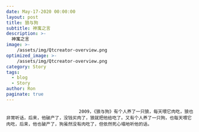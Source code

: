 ```yaml
---
date: May-17-2020 00:00:00
layout: post
title: 狼与狗
subtitle: 神寓之言
description: >-
  神寓之言
image: >-
    /assets/img/Qtcreator-overview.png
optimized_image: >-
    /assets/img/Qtcreator-overview.png
category: Story
tags:
  - blog
  - Story
author: Ron
paginate: true
---
```


							　　2009，《狼与狗》有个人养了一只狼，每天喂它肉吃，狼也非常听话，后来，他破产了，没钱买肉了，狼就把他给吃了。又有个人养了一只狗，也每天喂它肉吃，后来，他也破产了，狗虽然没有肉吃了，但依然死心塌地听他的话。
							
							
						